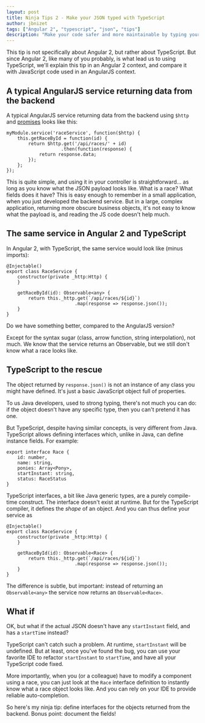 ```yaml
---
layout: post
title: Ninja Tips 2 - Make your JSON typed with TypeScript
author: jbnizet
tags: ["Angular 2", "typescript", "json", "tips"]
description: "Make your code safer and more maintainable by typing your JSON with TypeScript"
---
```


This tip is not specifically about Angular 2, but rather about TypeScript.
But since Angular 2, like many of you probably, is what lead us to using TypeScript,
we'll explain this tip in an Angular 2 context, and compare it with JavaScript code
used in an AngularJS context.

## A typical AngularJS service returning data from the backend

A typical AngularJS service returning data from the backend using `$http`
and [promises](/2015/05/28/angularjs-promises/) looks like this:

    myModule.service('raceService', function($http) {
        this.getRaceById = function(id) {
            return $http.get('/api/races/' + id)
                        .then(function(response) {
                return response.data;
            });
        };
    });

This is quite simple, and using it in your controller is straightforward... as long
as you know what the JSON payload looks like. What is a race? What fields does it have?
This is easy enough to remember in a small application, when you just developed the 
backend service. But in a large, complex application, returning more obscure business
objects, it's not easy to know what the payload is, and reading the JS code doesn't help
much.

## The same service in Angular 2 and TypeScript

In Angular 2, with TypeScript, the same service would look like (minus imports):

    @Injectable()
    export class RaceService {
        constructor(private _http:Http) {
        }

        getRaceById(id): Observable<any> {
            return this._http.get(`/api/races/${id}`)
                             .map(response => response.json());
        }
    }

Do we have something better, compared to the AngularJS version? 

Except for the syntax sugar (class, arrow function, string interpolation),
not much. We know that the service returns an Observable, but we still don't know what a
race looks like. 

## TypeScript to the rescue

The object returned by `response.json()` is not an instance of any class you might 
have defined. It's just a basic JavaScript object full of properties. 

To us Java developers, used to strong typing, there's not much you can do: if the object 
doesn't have any specific type, then you can't pretend it has one. 

But TypeScript, despite having similar concepts, is very different from Java. TypeScript
allows defining interfaces which, unlike in Java, can define instance fields. For example:

    export interface Race {
        id: number,
        name: string,
        ponies: Array<Pony>,
        startInstant: string,
        status: RaceStatus
    }

TypeScript interfaces, a bit like Java generic types, are a purely compile-time construct. The interface doesn't exist at runtime. But for the TypeScript compiler, it defines the *shape* of an object. And you can thus define your service as

    @Injectable()
    export class RaceService {
        constructor(private _http:Http) {
        }

        getRaceById(id): Observable<Race> {
            return this._http.get(`/api/races/${id}`)
                             .map(response => response.json());
        }
    }

The difference is subtle, but important: instead of returning
an `Observable<any>` the service now returns an `Observable<Race>`. 

## What if

OK, but what if the actual JSON doesn't have any `startInstant` field, and has a `startTime`
instead?

TypeScript can't catch such a problem. At runtime, `startInstant` will be undefined. 
But at least, once you've found the bug, you can use your favorite IDE to refactor 
`startInstant` to `startTime`, and have all your TypeScript code fixed. 

More importantly, when you (or a colleague) have to modify a component using a race, 
you can just look at the `Race` interface definition to instantly know what 
a race object looks like. And you can rely on your IDE to provide reliable 
auto-completion.

So here's my ninja tip: define interfaces for the objects returned from the backend. Bonus point:
document the fields!